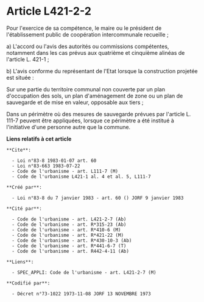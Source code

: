 # Article L421-2-2

Pour l'exercice de sa compétence, le maire ou le président de l'établissement public de coopération intercommunale
recueille ;

a) L'accord ou l'avis des autorités ou commissions compétentes, notamment dans les cas prévus aux quatrième et cinquième
alinéas de l'article L. 421-1 ;

b) L'avis conforme du représentant de l'Etat lorsque la construction projetée est située :

Sur une partie du territoire communal non couverte par un plan d'occupation des sols, un plan d'aménagement de zone ou un
plan de sauvegarde et de mise en valeur, opposable aux tiers ;

Dans un périmètre où des mesures de sauvegarde prévues par l'article L. 111-7 peuvent être appliquées, lorsque ce périmètre a
été institué à l'initiative d'une personne autre que la commune.

**Liens relatifs à cet article**

	**Cite**:

	  - Loi n°83-8 1983-01-07 art. 60
	  - Loi n°83-663 1983-07-22
	  - Code de l'urbanisme - art. L111-7 (M)
	  - Code de l'urbanisme L421-1 al. 4 et al. 5, L111-7

	**Créé par**:

	  - Loi n°83-8 du 7 janvier 1983 - art. 60 () JORF 9 janvier 1983

	**Cité par**:

	  - Code de l'urbanisme - art. L421-2-7 (Ab)
	  - Code de l'urbanisme - art. R*315-23 (Ab)
	  - Code de l'urbanisme - art. R*410-6 (M)
	  - Code de l'urbanisme - art. R*421-22 (M)
	  - Code de l'urbanisme - art. R*430-10-3 (Ab)
	  - Code de l'urbanisme - art. R*441-6-7 (T)
	  - Code de l'urbanisme - art. R442-4-11 (Ab)

	**Liens**:

	  - SPEC_APPLI: Code de l'urbanisme - art. L421-2-7 (M)

	**Codifié par**:

	  - Décret n°73-1022 1973-11-08 JORF 13 NOVEMBRE 1973
